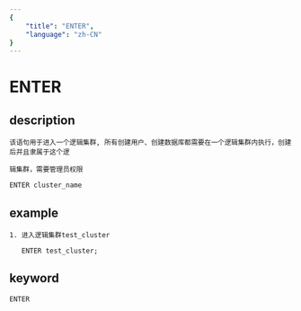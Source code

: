 ```yaml
---
{
    "title": "ENTER",
    "language": "zh-CN"
}
---
```


<!-- 
Licensed to the Apache Software Foundation (ASF) under one
or more contributor license agreements.  See the NOTICE file
distributed with this work for additional information
regarding copyright ownership.  The ASF licenses this file
to you under the Apache License, Version 2.0 (the
"License"); you may not use this file except in compliance
with the License.  You may obtain a copy of the License at

  http://www.apache.org/licenses/LICENSE-2.0

Unless required by applicable law or agreed to in writing,
software distributed under the License is distributed on an
"AS IS" BASIS, WITHOUT WARRANTIES OR CONDITIONS OF ANY
KIND, either express or implied.  See the License for the
specific language governing permissions and limitations
under the License.
-->

# ENTER 
## description

    该语句用于进入一个逻辑集群, 所有创建用户、创建数据库都需要在一个逻辑集群内执行，创建后并且隶属于这个逻

    辑集群，需要管理员权限

    ENTER cluster_name

## example

    1. 进入逻辑集群test_cluster

       ENTER test_cluster;

## keyword
    ENTER
    
